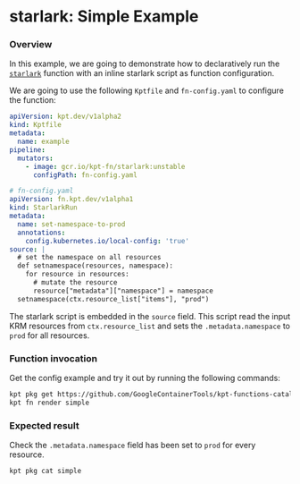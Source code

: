 # starlark: Simple Example

### Overview

In this example, we are going to demonstrate how to declaratively run the
[`starlark`] function with an inline starlark script as function configuration.

We are going to use the following `Kptfile` and `fn-config.yaml` to configure
the function:

```yaml
apiVersion: kpt.dev/v1alpha2
kind: Kptfile
metadata:
  name: example
pipeline:
  mutators:
    - image: gcr.io/kpt-fn/starlark:unstable
      configPath: fn-config.yaml
```

```yaml
# fn-config.yaml
apiVersion: fn.kpt.dev/v1alpha1
kind: StarlarkRun
metadata:
  name: set-namespace-to-prod
  annotations:
    config.kubernetes.io/local-config: 'true'
source: |
  # set the namespace on all resources
  def setnamespace(resources, namespace):
    for resource in resources:
      # mutate the resource
      resource["metadata"]["namespace"] = namespace
  setnamespace(ctx.resource_list["items"], "prod")
```

The starlark script is embedded in the `source` field. This script read the
input KRM resources from `ctx.resource_list` and sets the `.metadata.namespace`
to `prod` for all resources.

### Function invocation

Get the config example and try it out by running the following commands:

```sh
kpt pkg get https://github.com/GoogleContainerTools/kpt-functions-catalog.git/examples/starlark/simple .
kpt fn render simple
```

### Expected result

Check the `.metadata.namespace` field has been set to `prod` for every resource.

```sh
kpt pkg cat simple
```

[`starlark`]: https://catalog.kpt.dev/starlark/v0.1/
